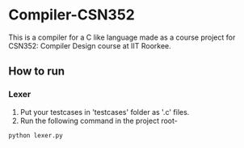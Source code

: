 # Compiler-CSN352
This is a compiler for a C like language made as a course project for CSN352: Compiler Design course at IIT Roorkee.

## How to run 
### Lexer
1.  Put your testcases in 'testcases' folder as '.c' files.
2.  Run the following command in the project root-
```bash
python lexer.py
```
